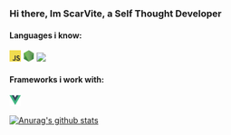 ### Hi there, Im ScarVite, a Self Thought Developer

#### Languages i know:

<code><img height="20" src="https://raw.githubusercontent.com/github/explore/80688e429a7d4ef2fca1e82350fe8e3517d3494d/topics/javascript/javascript.png"></code>
<code><img height="20" src="https://raw.githubusercontent.com/github/explore/80688e429a7d4ef2fca1e82350fe8e3517d3494d/topics/nodejs/nodejs.png"></code>
<code><img height="20" src="https://i2.wp.com/techexeconline.com/wp-content/uploads/2020/04/jW4dnFtA_400x400.jpg"></code>

#### Frameworks i work with:

<code><img height="20" src="https://raw.githubusercontent.com/github/explore/80688e429a7d4ef2fca1e82350fe8e3517d3494d/topics/vue/vue.png"></code>

[![Anurag's github stats](https://github-readme-stats.vercel.app/api?username=ScarVite)](https://github.com/anuraghazra/github-readme-stats)
